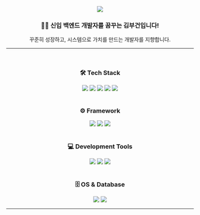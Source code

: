 <!-- 타이틀 -->
<div align="center">
  <img src="https://capsule-render.vercel.app/api?type=wave&color=auto&height=300&section=header&text=BuGeon's%20Github&fontSize=90" />
</div>

<!-- 간단 소개 -->
<h3 align="center">🙋‍♂️ 신입 백엔드 개발자를 꿈꾸는 김부건입니다!</h3>
<p align="center">꾸준히 성장하고, 시스템으로 가치를 만드는 개발자를 지향합니다.</p>

<hr><br>

<!-- Tech Stack -->
<h3 align="center">🛠 Tech Stack</h3>
<div align="center">
  <img src="https://img.shields.io/badge/Java-007396?style=for-the-badge&logo=java&logoColor=white" />
  <img src="https://img.shields.io/badge/Python-3776AB?style=for-the-badge&logo=python&logoColor=white" />
  <img src="https://img.shields.io/badge/JavaScript-F7DF1E.svg?style=for-the-badge&logo=javascript&logoColor=black" />
  <img src="https://img.shields.io/badge/HTML5-E34F26.svg?style=for-the-badge&logo=html5&logoColor=white" />
  <img src="https://img.shields.io/badge/CSS3-1572B6.svg?style=for-the-badge&logo=css3&logoColor=white" />
</div>

<br>

<!-- Framework -->
<h3 align="center">⚙️ Framework</h3>
<div align="center">
  <img src="https://img.shields.io/badge/Spring-6DB33F?style=for-the-badge&logo=spring&logoColor=white" />
  <img src="https://img.shields.io/badge/Spring Boot-6DB33F?style=for-the-badge&logo=springboot&logoColor=white" />
  <img src="https://img.shields.io/badge/eGovFrame-00B0FF?style=for-the-badge&logo=gov.uk&logoColor=white" />
</div>

<br>

<!-- Development Tools -->
<h3 align="center">💻 Development Tools</h3>
<div align="center">
  <img src="https://img.shields.io/badge/IntelliJ IDEA-000000?style=for-the-badge&logo=intellijidea&logoColor=white" />
  <img src="https://img.shields.io/badge/Eclipse IDE-2C2255?style=for-the-badge&logo=eclipseide&logoColor=white" />
  <img src="https://img.shields.io/badge/VS Code-007ACC?style=for-the-badge&logo=visualstudiocode&logoColor=white" />
</div>

<br>

<!-- OS & DB -->
<h3 align="center">🗄 OS & Database</h3>
<div align="center">
  <img src="https://img.shields.io/badge/Linux(Ubuntu)-E95420?style=for-the-badge&logo=ubuntu&logoColor=white" />
  <img src="https://img.shields.io/badge/MySQL-4479A1?style=for-the-badge&logo=mysql&logoColor=white" />
</div>

<hr>
